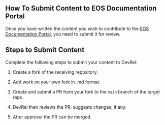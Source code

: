 ## How To Submit Content to EOS Documentation Portal

Once you have written the content you wish to contribute to the [EOS Documentation Portal](https://docs.eosnetwork.com), you need to submit it for review. 

## Steps to Submit Content

Complete the following steps to submit your content to DevRel:

1. Create a fork of the receiving repository.

2. Add work on your own fork in .md format.

3. Create and submit a PR from your fork to the `main` branch of the target repo.

4. DevRel then reviews the PR, suggests changes, if any.

5. After approval the PR can be merged.
